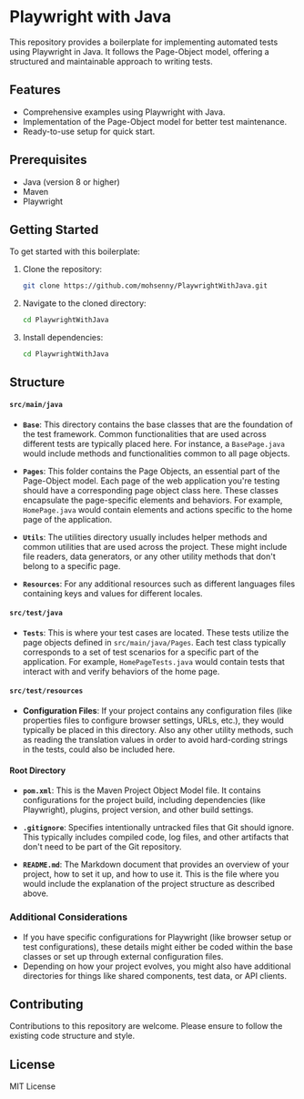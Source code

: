 # Playwright with Java

This repository provides a boilerplate for implementing automated tests using Playwright in Java. It follows the Page-Object model, offering a structured and maintainable approach to writing tests.

## Features

- Comprehensive examples using Playwright with Java.
- Implementation of the Page-Object model for better test maintenance.
- Ready-to-use setup for quick start.

## Prerequisites

- Java (version 8 or higher)
- Maven
- Playwright

## Getting Started

To get started with this boilerplate:

1. Clone the repository:
   ```bash
   git clone https://github.com/mohsenny/PlaywrightWithJava.git

2. Navigate to the cloned directory:
   ```bash
   cd PlaywrightWithJava

3. Install dependencies:
   ```bash
   cd PlaywrightWithJava

## Structure

#### `src/main/java`

- **`Base`**: This directory contains the base classes that are the foundation of the test framework. Common functionalities that are used across different tests are typically placed here. For instance, a `BasePage.java` would include methods and functionalities common to all page objects.

- **`Pages`**: This folder contains the Page Objects, an essential part of the Page-Object model. Each page of the web application you're testing should have a corresponding page object class here. These classes encapsulate the page-specific elements and behaviors. For example, `HomePage.java` would contain elements and actions specific to the home page of the application.

- **`Utils`**: The utilities directory usually includes helper methods and common utilities that are used across the project. These might include file readers, data generators, or any other utility methods that don't belong to a specific page.

- **`Resources`**: For any additional resources such as different languages files containing keys and values for different locales.

#### `src/test/java`

- **`Tests`**: This is where your test cases are located. These tests utilize the page objects defined in `src/main/java/Pages`. Each test class typically corresponds to a set of test scenarios for a specific part of the application. For example, `HomePageTests.java` would contain tests that interact with and verify behaviors of the home page.

#### `src/test/resources`

- **Configuration Files**: If your project contains any configuration files (like properties files to configure browser settings, URLs, etc.), they would typically be placed in this directory. Also any other utility methods, such as reading the translation values in order to avoid hard-cording strings in the tests, could also be included here.

#### Root Directory

- **`pom.xml`**: This is the Maven Project Object Model file. It contains configurations for the project build, including dependencies (like Playwright), plugins, project version, and other build settings.

- **`.gitignore`**: Specifies intentionally untracked files that Git should ignore. This typically includes compiled code, log files, and other artifacts that don't need to be part of the Git repository.

- **`README.md`**: The Markdown document that provides an overview of your project, how to set it up, and how to use it. This is the file where you would include the explanation of the project structure as described above.

### Additional Considerations

- If you have specific configurations for Playwright (like browser setup or test configurations), these details might either be coded within the base classes or set up through external configuration files.
- Depending on how your project evolves, you might also have additional directories for things like shared components, test data, or API clients.

## Contributing
Contributions to this repository are welcome. Please ensure to follow the existing code structure and style.

## License
MIT License
